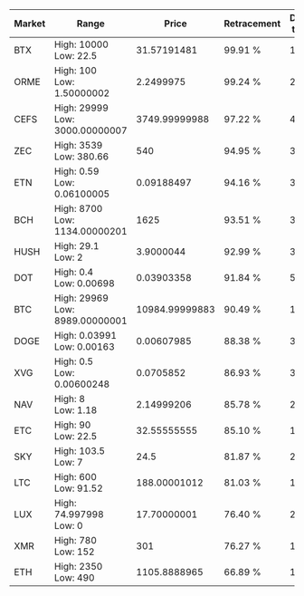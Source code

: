 | Market | Range | Price| Retracement | Doubles to 50% |
| --- | --- | --- | --- | --- |
| BTX | High: 10000<br />Low: 22.5 | 31.57191481 | 99.91 % | 158.72 |
| ORME | High: 100<br />Low: 1.50000002 | 2.2499975 | 99.24 % | 22.56 |
| CEFS | High: 29999<br />Low: 3000.00000007 | 3749.99999988 | 97.22 % | 4.40 |
| ZEC | High: 3539<br />Low: 380.66 | 540 | 94.95 % | 3.63 |
| ETN | High: 0.59<br />Low: 0.06100005 | 0.09188497 | 94.16 % | 3.54 |
| BCH | High: 8700<br />Low: 1134.00000201 | 1625 | 93.51 % | 3.03 |
| HUSH | High: 29.1<br />Low: 2 | 3.9000044 | 92.99 % | 3.99 |
| DOT | High: 0.4<br />Low: 0.00698 | 0.03903358 | 91.84 % | 5.21 |
| BTC | High: 29969<br />Low: 8989.00000001 | 10984.99999883 | 90.49 % | 1.77 |
| DOGE | High: 0.03991<br />Low: 0.00163 | 0.00607985 | 88.38 % | 3.42 |
| XVG | High: 0.5<br />Low: 0.00600248 | 0.0705852 | 86.93 % | 3.58 |
| NAV | High: 8<br />Low: 1.18 | 2.14999206 | 85.78 % | 2.13 |
| ETC | High: 90<br />Low: 22.5 | 32.55555555 | 85.10 % | 1.73 |
| SKY | High: 103.5<br />Low: 7 | 24.5 | 81.87 % | 2.26 |
| LTC | High: 600<br />Low: 91.52 | 188.00001012 | 81.03 % | 1.84 |
| LUX | High: 74.997998<br />Low: 0 | 17.70000001 | 76.40 % | 2.12 |
| XMR | High: 780<br />Low: 152 | 301 | 76.27 % | 1.55 |
| ETH | High: 2350<br />Low: 490 | 1105.8888965 | 66.89 % | 1.28 |
